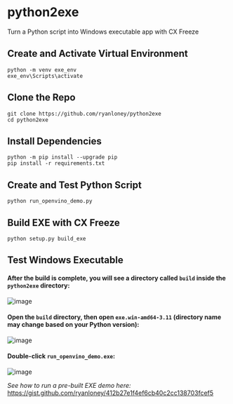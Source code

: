 # python2exe
Turn a Python script into Windows executable app with CX Freeze

## Create and Activate Virtual Environment 
```
python -m venv exe_env
exe_env\Scripts\activate
```

## Clone the Repo
```
git clone https://github.com/ryanloney/python2exe
cd python2exe
```

## Install Dependencies 
```
python -m pip install --upgrade pip
pip install -r requirements.txt
```

## Create and Test Python Script
```
python run_openvino_demo.py
```

## Build EXE with CX Freeze 
```
python setup.py build_exe
```

## Test Windows Executable 
#### After the build is complete, you will see a directory called `build` inside the `python2exe` directory: 
![image](https://github.com/ryanloney/python2exe/assets/15709723/be6d797f-97a4-4917-b5ae-339203219f3e)


#### Open the `build` directory, then open `exe.win-amd64-3.11` (directory name may change based on your Python version): 
![image](https://github.com/ryanloney/python2exe/assets/15709723/a78082b1-75f2-448c-a5d5-2bcd59aa58be)


#### Double-click `run_openvino_demo.exe`: 
![image](https://github.com/ryanloney/python2exe/assets/15709723/dc797721-06f3-4d41-978e-1393f36ae2a9)


*See how to run a pre-built EXE demo here:* https://gist.github.com/ryanloney/412b27e1f4ef6cb40c2cc138703fcef5 
